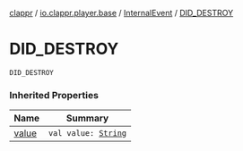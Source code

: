 [clappr](../../index.md) / [io.clappr.player.base](../index.md) / [InternalEvent](index.md) / [DID_DESTROY](.)

# DID_DESTROY

`DID_DESTROY`

### Inherited Properties

| Name | Summary |
|---|---|
| [value](value.md) | `val value: `[`String`](https://kotlinlang.org/api/latest/jvm/stdlib/kotlin/-string/index.html) |
